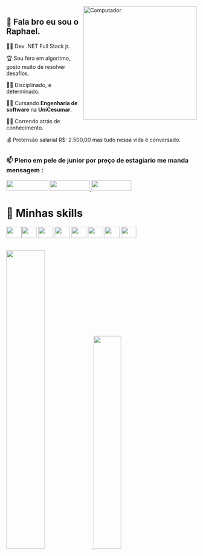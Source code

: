 <img src="https://i.pinimg.com/564x/b9/1a/f3/b91af3e5f79edb5763643063155f7501.jpg" max-width="300px" width="300px" align="right" alt="Computador">

## 👋 Fala bro eu sou o Raphael.  

<p>👨‍💻 Dev .NET Full Stack jr.</p>
<p>🏆 Sou fera em algoritmo, gosto muito de resolver desafios.</p>
<p>💂‍♂️ Disciplinado, e determinado.</p> 
<p>👨‍🎓 Cursando <b>Engenharia de software</b> na <b>UniCesumar</b>.</p>
<p>🏃‍♂️ Correndo atrás de conhecimento.</p>
<p>💰 Pretensão salarial R$: 2.500,00 mas tudo nessa vida é conversado.</p>

##

### 📫 Pleno em pele de junior por preço de estagiario me manda mensagem : 
<div>
  <a href="https://www.linkedin.com/in/raphael-alves-680815181" target="_blank"><img width="111" height="28" src="https://img.shields.io/badge/-LinkedIn-%230077B5?style=for-the-badge&logo=linkedin&logoColor=white" target="_blank"></a>
  <a href="https://www.behance.net/raphaelalves19"><img width="106" height="28" src="https://img.shields.io/badge/-Behance-blue?style=for-the-badge&logo=behance&logoColor=white" />
</a>
  <a href="https://api.whatsapp.com/send?phone=5538991751707"><img width="106" height="28" src="https://img.shields.io/badge/WhatsApp-25D366?style=for-the-badge&logo=whatsapp&logoColor=white"></a>
</div>

# 🚀 Minhas skills
  <img height="30" width="40" src="https://cdn.jsdelivr.net/gh/devicons/devicon/icons/html5/html5-original-wordmark.svg" /><img height="30" width="40" src="https://cdn.jsdelivr.net/gh/devicons/devicon/icons/css3/css3-original-wordmark.svg" /> <img height="30" width="40" src="https://cdn.jsdelivr.net/gh/devicons/devicon/icons/javascript/javascript-original.svg" /> <img height="30" width="40" src="https://cdn.jsdelivr.net/gh/devicons/devicon/icons/csharp/csharp-original.svg" /> <img height="30" width="40" src="https://cdn.jsdelivr.net/gh/devicons/devicon/icons/dot-net/dot-net-original-wordmark.svg" /> <img height="30" width="40" src="https://cdn.jsdelivr.net/gh/devicons/devicon/icons/dotnetcore/dotnetcore-original.svg" /> <img height="30" width="40" src="https://cdn.jsdelivr.net/gh/devicons/devicon/icons/microsoftsqlserver/microsoftsqlserver-plain-wordmark.svg" /> <img height="30" width="40" src="https://cdn.jsdelivr.net/gh/devicons/devicon/icons/azure/azure-original.svg" />

##
<div>
  <a href="https://github.com/raphael-rfa">
  <img height="45%" width="45%" src="https://github-readme-stats.vercel.app/api?username=raphael-rfa&show_icons=true&theme=transparent"/>
  <img height="38%" width="38%" src="https://github-readme-stats.vercel.app/api/top-langs/?username=raphael-rfa&layout=compact&langs_count=7&theme=transparent"/>
</div>

##



